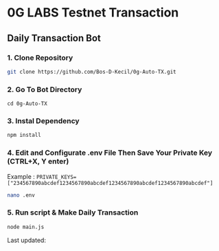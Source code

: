 # 0G LABS Testnet Transaction 

## Daily Transaction Bot


### 1. Clone Repository

```bash
git clone https://github.com/Bos-D-Kecil/0g-Auto-TX.git
```

### 2. Go To Bot Directory
```
cd 0g-Auto-TX
```

### 3. Instal Dependency

```bash
npm install
```

### 4. Edit and Configurate .env File Then Save Your Private Key (CTRL+X, Y enter)
Example : `PRIVATE_KEYS=["234567890abcdef1234567890abcdef1234567890abcdef1234567890abcdef"]`
```bash
nano .env
```

### 5. Run script & Make Daily Transaction

```bash
node main.js
```

Last updated: 

